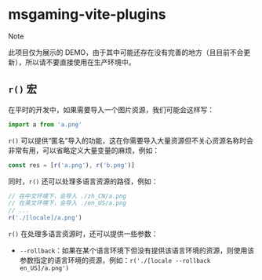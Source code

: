 # msgaming-vite-plugins

> [!NOTE]
> 此项目仅为展示的 DEMO，由于其中可能还存在没有完善的地方（且目前不会更新），所以请不要直接使用在生产环境中。

## `r()` 宏

在平时的开发中，如果需要导入一个图片资源，我们可能会这样写：

```ts
import a from 'a.png'
```

`r()` 可以提供“匿名”导入的功能，这在你需要导入大量资源但不关心资源名称时会非常有用，可以省略定义大量变量的麻烦，例如：

```ts
const res = [r('a.png'), r('b.png')]
```

同时，`r()` 还可以处理多语言资源的路径，例如：

```ts
// 在中文环境下，会导入 ./zh_CN/a.png
// 在英文环境下，会导入 ./en_US/a.png
// ...
r('./[locale]/a.png')
```

`r()` 在处理多语言资源时，还可以提供一些参数：

+ `--rollback`：如果在某个语言环境下但没有提供该语言环境的资源，则使用该参数指定的语言环境的资源，例如：`r('./[locale --rollback en_US]/a.png')`
